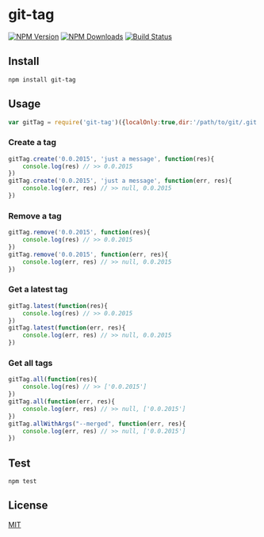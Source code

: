 # git-tag

[![NPM Version][npm-image]][npm-url]
[![NPM Downloads][downloads-image]][downloads-url]
[![Build Status][travis-image]][travis-url]

## Install

```
npm install git-tag
```
## Usage

```javascript
var gitTag = require('git-tag')({localOnly:true,dir:'/path/to/git/.git'})
```

### Create a tag

```javascript
gitTag.create('0.0.2015', 'just a message', function(res){
	console.log(res) // >> 0.0.2015
})
gitTag.create('0.0.2015', 'just a message', function(err, res){
	console.log(err, res) // >> null, 0.0.2015
})
```

### Remove a tag

```javascript
gitTag.remove('0.0.2015', function(res){
	console.log(res) // >> 0.0.2015
})
gitTag.remove('0.0.2015', function(err, res){
	console.log(err, res) // >> null, 0.0.2015
})
```

### Get a latest tag

```javascript
gitTag.latest(function(res){
	console.log(res) // >> 0.0.2015
})
gitTag.latest(function(err, res){
	console.log(err, res) // >> null, 0.0.2015
})
```

### Get all tags

```javascript
gitTag.all(function(res){
	console.log(res) // >> ['0.0.2015']
})
gitTag.all(function(err, res){
	console.log(err, res) // >> null, ['0.0.2015']
})
gitTag.allWithArgs("--merged", function(err, res){
	console.log(err, res) // >> null, ['0.0.2015']
})
```


## Test

```
npm test
```

## License

[MIT](LICENSE)

[npm-image]: https://img.shields.io/npm/v/git-tag.svg?style=flat
[npm-url]: https://npmjs.org/package/git-tag
[travis-image]: https://travis-ci.org/cutsin/git-tag.svg
[travis-url]: https://travis-ci.org/cutsin/git-tag
[downloads-image]: https://img.shields.io/npm/dm/git-tag.svg?style=flat
[downloads-url]: https://npmjs.org/package/git-tag
